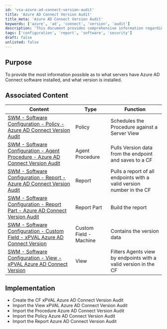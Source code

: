 ```yaml
---
id: 'vsa-azure-ad-connect-version-audit'
title: 'Azure AD Connect Version Audit'
title_meta: 'Azure AD Connect Version Audit'
keywords: ['azure', 'ad', 'connect', 'version', 'audit']
description: 'This document provides comprehensive information regarding the servers that have Azure AD Connect software installed, including the specific versions of the software. It outlines associated content such as policies, procedures, and reports related to the Azure AD Connect Version Audit, along with implementation steps for setting up the necessary configurations.'
tags: ['configuration', 'report', 'software', 'security']
draft: false
unlisted: false
---
```

## Purpose

To provide the most information possible as to what servers have Azure AD Connect software installed, and what version is installed.

## Associated Content

| Content                                                                                       | Type            | Function                                               |
|-----------------------------------------------------------------------------------------------|-----------------|-------------------------------------------------------|
| [SWM - Software Configuration - Policy - Azure AD Connect Version Audit](https://proval.itglue.com/DOC-5078775-9853853) | Policy          | Schedules the Procedure against a Server View         |
| [SWM - Software Configuration - Agent Procedure - Azure AD Connect Version Audit](https://proval.itglue.com/DOC-5078775-9853848) | Agent Procedure  | Pulls Version data from the endpoint and saves to a CF |
| [SWM - Software Configuration - Report - Azure AD Connect Version Audit](https://proval.itglue.com/DOC-5078775-9853843) | Report          | Pulls a report of all endpoints with a valid version number in the CF |
| [SWM - Software Configuration - Report Part - Azure AD Connect Version Audit](https://proval.itglue.com/DOC-5078775-9853854) | Report Part     | Build the report                                      |
| [SWM - Software Configuration - Custom Field - xPVAL Azure AD Connect Version](https://proval.itglue.com/DOC-5078775-9853852) | Custom Field - Machine | Contains the version data                        |
| [SWM - Software Configuration - View - xPVAL Azure AD Connect Version](https://proval.itglue.com/DOC-5078775-9853845) | View            | Filters Agents view by endpoints with a valid version in the CF |

## Implementation

- Create the CF xPVAL Azure AD Connect Version Audit
- Import the View xPVAL Azure AD Connect Version Audit
- Import the Procedure Azure AD Connect Version Audit
- Import the Policy Azure AD Connect Version Audit
- Import the Report Azure AD Connect Version Audit


